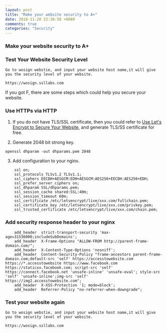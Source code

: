 ```yaml
---
layout: post
title: "Make your website security to A+"
date: 2018-11-28 22:36:58 +0080
comments: true
categories: "Security"
---
```


### Make your website security to A+


### Test Your Website Security Level


```
Go to wosign webstie, and input your website host name,it will give you the security level of your website.

https://wosign.ssllabs.com
````

If you got F, there are some steps which could help you secure your website.

### Use HTTPs via HTTP

1. If you do not have TLS/SSL certificate, then you could refer to [Use Let's Encrypt to Secure Your Website](https://robinye.com/blog/2018/07/17/Use%20Let's%20Encrypt%20to%20Secure%20Your%20Website/), and generate TLS/SS certificate for free. 

2. Generate 2048 bit strong key.

```
openssl dhparam -out dhparams.pem 2048
```

3. Add configuration to your nginx.

```
    ssl on;  
    ssl_protocols TLSv1.2 TLSv1.1;  
    ssl_ciphers EECDH+AESGCM:EDH+AESGCM:AES256+EECDH:AES256+EDH;  
    ssl_prefer_server_ciphers on;  
    ssl_dhparam SSL/dhparams.pem;  
    ssl_session_cache shared:SSL:40m;  
    ssl_session_timeout 60m;  
    ssl_certificate /etc/letsencrypt/live/xxx.com/fullchain.pem;  
    ssl_certificate_key /etc/letsencrypt/live/xxx.com/privkey.pem;  
    ssl_trusted_certificate /etc/letsencrypt/live/xxx.com/chain.pem;  
```

### Add security response header to your nginx

```
    add_header  strict-transport-security 'max-age=31536000;includeSubDomains';
    add_header  X-Frame-Options "ALLOW-FROM http://parent-frame-domain.com/";
    add_header  X-Content-Type-Options 'nosniff';   
    add_header  Content-Security-Policy "frame-ancestors parent-frame-domain.com;default-src 'self' https://accesstowebsite.com  https://*.accesstowebsite https://www.facebook.com https://staticxx.facebook.com; script-src 'self' https://connect.facebook.net 'unsafe-inline' 'unsafe-eval'; style-src 'self' 'unsafe-inline';img-src 'self' https://img2.accesstowebsite.com";
    add_header  X-XSS-Protection '1; mode=block';
    add_header  Referrer-Policy "no-referrer-when-downgrade";
```

### Test your website again

```
Go to wosign webstie, and input your website host name,it will give you the security level of your website.

https://wosign.ssllabs.com
````